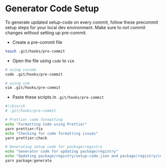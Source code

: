 # Generator Code Setup

To generate updated setup-code on every commit, follow these precommit setup steps for your local dev environment. Make sure to not commit changes without setting up pre-commit.

- Create a pre-commit file

```bash
touch .git/hooks/pre-commit
```

- Open the file using `code` to `vim`

```bash
# using vscode
code .git/hooks/pre-commit

# using vim
vim .git/hooks/pre-commit
```

- Paste these scripts in `.git/hooks/pre-commit`

```bash
#!/bin/sh
# .git/hooks/pre-commit

# Prettier code formatting
echo "Formatting Code using Prettier"
yarn prettier:fix
echo "Checking for code formatting issues"
yarn prettier:check

# Generating setup code for package/registry
echo "Generator code for updating package/registry"
echo "Updating package/registry/setup-code.json and package/registry/component-examples.json"
yarn package:generate
```
